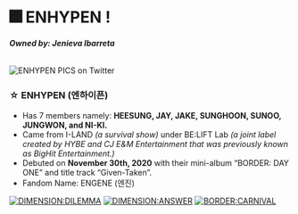 # 🎆 ENHYPEN !
###### ***Owned by: Jenieva Ibarreta***



![ENHYPEN PICS on Twitter](https://user-images.githubusercontent.com/99858112/155109822-107216b2-e883-4834-b229-daffeeef367b.jpeg)
### ☆ ENHYPEN (엔하이픈)

- Has 7 members namely: **HEESUNG, JAY, JAKE, SUNGHOON, SUNOO, JUNGWON, and NI-KI.**
- Came from I-LAND _(a survival show)_ under BE:LIFT Lab _(a joint label created by HYBE and CJ E&M Entertainment that was previously known as BigHit Entertainment.)_
- Debuted on **November 30th, 2020** with their mini-album “BORDER: DAY ONE” and title track “Given-Taken”.
- Fandom Name: ENGENE (엔진)

[![DIMENSION:DILEMMA](https://user-images.githubusercontent.com/99858112/155123300-31ba0646-f179-4ab8-bf30-25c3668783af.png)](https://open.spotify.com/album/5jGRqioNCSWZGBl3QmyuFI?si=wropp4FFR2-07G3eGpjAQA)
[![DIMENSION:ANSWER](https://user-images.githubusercontent.com/99858112/155123295-b8adbfbf-b0b5-4153-b4ef-4617fbf19a6c.png)](https://open.spotify.com/album/3nOj9hsnptBEDt9ie2lra5?si=tyukcQllTJmt0GBpqX_EnQ)
[![BORDER:CARNIVAL](https://user-images.githubusercontent.com/99858112/155123479-5d190c19-d841-42fd-8c2e-ed35264287b6.png)](https://open.spotify.com/album/4LGYBcRsteiXjcPD4QQvxv?si=cVT7NZKZQVSyhd595TUcYw)
